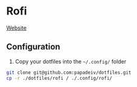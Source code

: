 # Rofi
[Website](https://davatorium.github.io/rofi/)

## Configuration
1. Copy your dotfiles into the `~/.config/` folder 
```bash
git clone git@github.com:papadeiv/dotfiles.git
cp -r ./dotfiles/rofi / ./.config/rofi/
```
